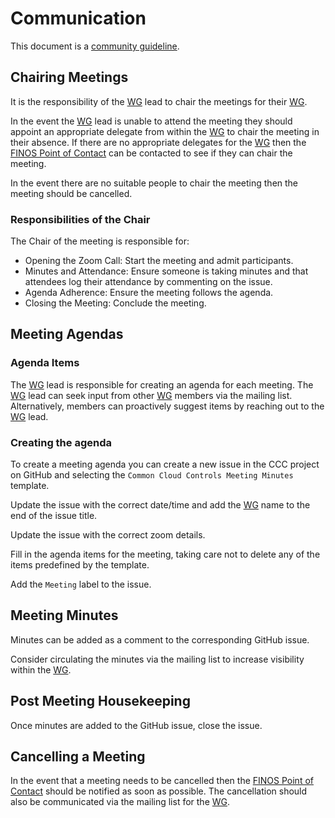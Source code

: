 # Communication

This document is a [community guideline].

## Chairing Meetings

It is the responsibility of the [WG] lead to chair the meetings for their [WG].

In the event the [WG] lead is unable to attend the meeting they should appoint an appropriate delegate from within the [WG] to chair the meeting in their absence. If there are no appropriate delegates for the [WG] then the [FINOS Point of Contact] can be contacted to see if they can chair the meeting.

In the event there are no suitable people to chair the meeting then the meeting should be cancelled.

### Responsibilities of the Chair

The Chair of the meeting is responsible for:

- Opening the Zoom Call: Start the meeting and admit participants.
- Minutes and Attendance: Ensure someone is taking minutes and that attendees log their attendance by commenting on the issue.
- Agenda Adherence: Ensure the meeting follows the agenda.
- Closing the Meeting: Conclude the meeting.

## Meeting Agendas

### Agenda Items

The [WG] lead is responsible for creating an agenda for each meeting. The [WG] lead can seek input from other [WG] members via the mailing list. Alternatively, members can proactively suggest items by reaching out to the [WG] lead.

### Creating the agenda

To create a meeting agenda you can create a new issue in the CCC project on GitHub and selecting the `Common Cloud Controls Meeting Minutes` template.

Update the issue with the correct date/time and add the [WG] name to the end of the issue title.

Update the issue with the correct zoom details.

Fill in the agenda items for the meeting, taking care not to delete any of the items predefined by the template.

Add the `Meeting` label to the issue.

## Meeting Minutes

Minutes can be added as a comment to the corresponding GitHub issue.

Consider circulating the minutes via the mailing list to increase visibility within the [WG].

## Post Meeting Housekeeping

Once minutes are added to the GitHub issue, close the issue.

## Cancelling a Meeting

In the event that a meeting needs to be cancelled then the [FINOS Point of Contact] should be notified as soon as possible. The cancellation should also be communicated via the mailing list for the [WG].

[WG]: ../governance/community-structure.md#working-groups
[FINOS Point of Contact]: ../governance/finos-poc.md
[community guideline]: ./README.md
